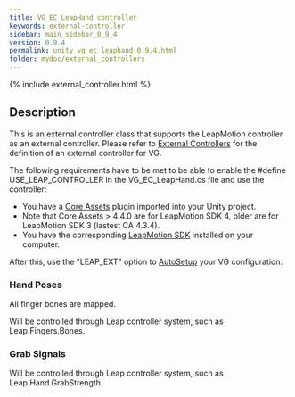```yaml
---
title: VG_EC_LeapHand controller
keywords: external-controller
sidebar: main_sidebar_0_9_4
version: 0.9.4
permalink: unity_vg_ec_leaphand.0.9.4.html
folder: mydoc/external_controllers
---
```


{% include external_controller.html %}

## Description 

This is an external controller class that supports the LeapMotion controller as an external controller.
Please refer to [External Controllers](unity_component_vgexternalcontrollermanager.0.9.4.html) for the definition of an external controller for VG.

The following requirements have to be met to be able to enable the #define USE_LEAP_CONTROLLER in the VG_EC_LeapHand.cs file and use the controller:
 * You have a [Core Assets](https://developer.leapmotion.com/releases) plugin imported into your Unity project.
 * Note that Core Assets > 4.4.0 are for LeapMotion SDK 4, older are for LeapMotion SDK 3 (lastest CA 4.3.4).
 * You have the corresponding [LeapMotion SDK](https://developer.leapmotion.com/sdk-leap-motion-controller/) installed on your computer.
 
 After this, use the "LEAP_EXT" option to [AutoSetup](unity_component_myvirtualgrasp.0.9.4.html#autosetup) your VG configuration.
 
### Hand Poses
All finger bones are mapped.

Will be controlled through Leap controller system, such as Leap.Fingers.Bones.

### Grab Signals
Will be controlled through Leap controller system, such as Leap.Hand.GrabStrength.

